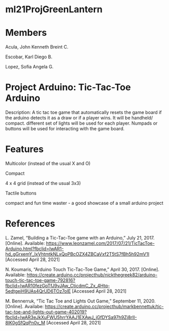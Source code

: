 # ml21ProjGreenLantern
# Members
Acula, John Kenneth Breint C.

Escobar, Karl Diego B.

Lopez, Sofia Angela G.

# Project Arduino: Tic-Tac-Toe Arduino

Description: A tic tac toe game that automatically resets the game board if the arduino detects it as a draw or if a player wins. It will be handheld/ compact. different set of lights will be used for each player. Numpads or buttons will be used for interacting with the game board.

# Features
Multicolor (instead of the usual X and O)

Compact

4 x 4 grid (instead of the usual 3x3)

Tactile buttons 

compact and fun time waster - a good showcase of a small arduino project


# References
L. Zamel, “Building a Tic-Tac-Toe game with an Arduino,” July 21, 2017. [Online]. Available: https://www.leonzamel.com/2017/07/21/TicTacToe-Arduino.html?fbclid=IwAR1-hd_gGrxemY_IxVhtmtkNLxQoPBcOZX4ZBCaVxf2T5tS7fBh5h92mV1I                                                         [Accessed April 28, 2021]

N. Koumaris, “Arduino Touch Tic-Tac-Toe Game,” April 30, 2017. [Online]. Available: https://create.arduino.cc/projecthub/nickthegreek82/arduino-touch-tic-tac-toe-game-792816?fbclid=IwAR10fezGpTfJ9vJAw_CticdmC_Zx_4Htq-5edtgeiH9UAs4QrUD6TOz7olE                                       [Accessed April 28, 2021]

M. Bennerruk, “Tic Tac Toe and Lights Out Game,” September 11, 2020.[Online]. Availabe: https://create.arduino.cc/projecthub/markbennettuk/tic-tac-toe-and-lights-out-game-402019?fbclid=IwAR3eJkXuFWU5hrrYAAJ1EXAwJ_jGfDYSa97h9Zj8rII-8lK0gSfQqPn0v_M                                         [Accessed April 28, 2021]
